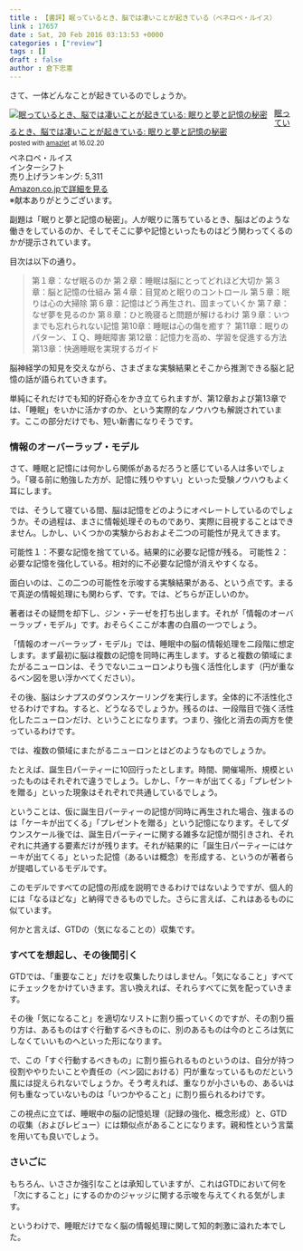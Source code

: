 ```yaml
---
title : 【書評】眠っているとき、脳では凄いことが起きている（ペネロペ・ルイス）
link : 17657
date : Sat, 20 Feb 2016 03:13:53 +0000
categories : ["review"]
tags : []
draft : false
author : 倉下忠憲
---
```


さて、一体どんなことが起きているのでしょうか。

<div class="amazlet-box" style="margin-bottom:0px;"><div class="amazlet-image" style="float:left;margin:0px 12px 1px 0px;"><a href="http://www.amazon.co.jp/exec/obidos/ASIN/4772695486/rashita1000-22/ref=nosim/" name="amazletlink" target="_blank"><img src="http://ecx.images-amazon.com/images/I/51VtQG54FpL._SL160_.jpg" alt="眠っているとき、脳では凄いことが起きている: 眠りと夢と記憶の秘密" style="border: none;" /></a></div><div class="amazlet-info" style="line-height:120%; margin-bottom: 10px"><div class="amazlet-name" style="margin-bottom:10px;line-height:120%"><a href="http://www.amazon.co.jp/exec/obidos/ASIN/4772695486/rashita1000-22/ref=nosim/" name="amazletlink" target="_blank">眠っているとき、脳では凄いことが起きている: 眠りと夢と記憶の秘密</a><div class="amazlet-powered-date" style="font-size:80%;margin-top:5px;line-height:120%">posted with <a href="http://www.amazlet.com/" title="amazlet" target="_blank">amazlet</a> at 16.02.20</div></div><div class="amazlet-detail">ペネロペ・ルイス <br />インターシフト <br />売り上げランキング: 5,311<br /></div><div class="amazlet-sub-info" style="float: left;"><div class="amazlet-link" style="margin-top: 5px"><a href="http://www.amazon.co.jp/exec/obidos/ASIN/4772695486/rashita1000-22/ref=nosim/" name="amazletlink" target="_blank">Amazon.co.jpで詳細を見る</a></div></div></div><div class="amazlet-footer" style="clear: left"></div></div>
※献本ありがとうございます。

副題は「眠りと夢と記憶の秘密」。人が眠りに落ちているとき、脳はどのような働きをしているのか、そしてそこに夢や記憶といったものはどう関わってくるのかが提示されています。

目次は以下の通り。

<blockquote>
第１章：なぜ眠るのか
第２章：睡眠は脳にとってどれほど大切か
第３章：脳と記憶の仕組み
第４章：目覚めと眠りのコントロール
第５章：眠りは心の大掃除
第６章：記憶はどう再生され、固まっていくか
第７章：なぜ夢を見るのか
第８章：ひと晩寝ると問題が解けるわけ
第９章：いつまでも忘れられない記憶
第10章：睡眠は心の傷を癒す？
第11章：眠りのパターン、ＩＱ、睡眠障害
第12章：記憶力を高め、学習を促進する方法
第13章：快適睡眠を実現するガイド
</blockquote>

脳神経学の知見を交えながら、さまざまな実験結果とそこから推測できる脳と記憶の話が語られていきます。

単純にそれだけでも知的好奇心をかき立てられますが、第12章および第13章では、「睡眠」をいかに活かすのか、という実際的なノウハウも解説されています。ここの部分だけでも、短い新書になりそうです。

<H3>情報のオーバーラップ・モデル</H3>

さて、睡眠と記憶には何かしら関係があるだろうと感じている人は多いでしょう。「寝る前に勉強した方が、記憶に残りやすい」といった受験ノウハウもよく耳にします。

では、そうして寝ている間、脳は記憶をどのようにオペレートしているのでしょうか。その過程は、まさに情報処理そのものであり、実際に目視することはできません。しかし、いくつかの実験からおおよそ二つの可能性が見えてきます。

可能性１：不要な記憶を捨てている。結果的に必要な記憶が残る。
可能性２：必要な記憶を強化している。相対的に不必要な記憶が消えやすくなる。

面白いのは、この二つの可能性を示唆する実験結果がある、という点です。まるで真逆の情報処理にも関わらず、です。では、どちらが正しいのか。

著者はその疑問を却下し、ジン・テーゼを打ち出します。それが「情報のオーバーラップ・モデル」です。おそらくここが本書の白眉の一つでしょう。

「情報のオーバーラップ・モデル」では、睡眠中の脳の情報処理を二段階に想定します。まず最初に脳は複数の記憶を同時に再生します。すると複数の領域にまたがるニューロンは、そうでないニューロンよりも強く活性化します（円が重なるベン図を思い浮かべてください）。

その後、脳はシナプスのダウンスケーリングを実行します。全体的に不活性化させるわけですね。すると、どうなるでしょうか。残るのは、一段階目で強く活性化したニューロンだけ、ということになります。つまり、強化と消去の両方を使っているわけです。

では、複数の領域にまたがるニューロンとはどのようなものでしょうか。

たとえば、誕生日パーティーに10回行ったとします。時間、開催場所、規模といったものはそれぞれで違うでしょう。しかし、「ケーキが出てくる」「プレゼントを贈る」といった現象はそれぞれで共通しているでしょう。

ということは、仮に誕生日パーティーの記憶が同時に再生された場合、強まるのは「ケーキが出てくる」「プレゼントを贈る」という記憶になります。そしてダウンスケール後では、誕生日パーティーに関する雑多な記憶が間引きされ、それぞれに共通する要素だけが残ります。それが結果的に「誕生日パーティーにはケーキが出てくる」といった記憶（あるいは概念）を形成する、というのが著者らが提唱しているモデルです。

このモデルですべての記憶の形成を説明できるわけではないようですが、個人的には「なるほどな」と納得できるものでした。さらに言えば、これはあるものに似ています。

何かと言えば、GTDの（気になることの）収集です。

<H3>すべてを想起し、その後間引く</H3>

GTDでは、「重要なこと」だけを収集したりはしません。「気になること」すべてにチェックをかけていきます。言い換えれば、それらすべてに気を配っていきます。

その後「気になること」を適切なリストに割り振っていくのですが、その割り振り方は、あるものはすぐ行動するべきものに、別のあるものは今のところは気にしなくていいものへといった形になります。

で、この「すぐ行動するべきもの」に割り振られるものというのは、自分が持つ役割ややりたいことや責任の（ベン図における）円が重なっているものだという風には捉えられないでしょうか。そう考えれば、重なりが小さいもの、あるいは何も重なっていないものは「いつかやること」に割り振られるわけです。

この視点に立てば、睡眠中の脳の記憶処理（記録の強化、概念形成）と、GTDの収集（およびレビュー）には類似点があることになります。親和性という言葉を用いても良いでしょう。

<H3>さいごに</H3>

もちろん、いささか強引なことは承知していますが、これはGTDにおいて何を「次にすること」にするのかのジャッジに関する示唆を与えてくれる気がします。

というわけで、睡眠だけでなく脳の情報処理に関して知的刺激に溢れた本でした。